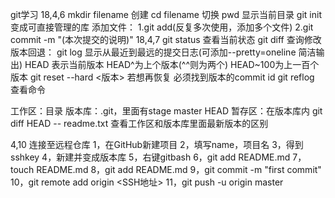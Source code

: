 git学习
18,4,6
mkdir filename 创建
cd filename 切换
pwd 显示当前目录
git init 变成可直接管理的库
添加文件：
1.git add<file>(反复多次使用，添加多个文件)
2.git commit -m "(本次提交的说明)"
18,4,7
git status 查看当前状态
git diff <file> 查询修改
版本回退：
git log 显示从最近到最远的提交日志(可添加--pretty=oneline 简洁输出)
HEAD 表示当前版本
HEAD^为上个版本(^^则为两个) HEAD~100为上一百个版本
git reset --hard <版本>
若想再恢复 必须找到版本的commit id
git reflog 查看命令

工作区：目录
版本库：.git，里面有stage master HEAD
暂存区：在版本库内
git diff HEAD -- readme.txt 查看工作区和版本库里面最新版本的区别

4,10
连接至远程仓库
1，在GitHub新建项目
2，填写name，项目名
3，得到sshkey
4，新建并变成版本库
5，右键gitbash
6，git add README.md 
7，touch README.md
8，git add README.md
9，git commit -m "first commit" 
10，git remote add origin <SSH地址>
 11，git push -u origin master